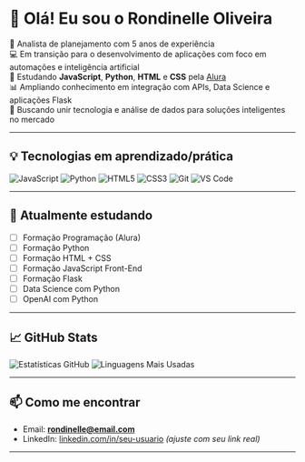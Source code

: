 # 👋 Olá! Eu sou o Rondinelle Oliveira

🎯 Analista de planejamento com 5 anos de experiência  
💻 Em transição para o desenvolvimento de aplicações com foco em automações e inteligência artificial  
🚀 Estudando **JavaScript**, **Python**, **HTML** e **CSS** pela [Alura](https://www.alura.com.br)  
📊 Ampliando conhecimento em integração com APIs, Data Science e aplicações Flask  
🔎 Buscando unir tecnologia e análise de dados para soluções inteligentes no mercado

---

## 💡 Tecnologias em aprendizado/prática

![JavaScript](https://img.shields.io/badge/-JavaScript-F7DF1E?style=for-the-badge&logo=javascript&logoColor=black)
![Python](https://img.shields.io/badge/-Python-3776AB?style=for-the-badge&logo=python&logoColor=white)
![HTML5](https://img.shields.io/badge/-HTML5-E34F26?style=for-the-badge&logo=html5&logoColor=white)
![CSS3](https://img.shields.io/badge/-CSS3-1572B6?style=for-the-badge&logo=css3)
![Git](https://img.shields.io/badge/-Git-F05032?style=for-the-badge&logo=git&logoColor=white)
![VS Code](https://img.shields.io/badge/-VS%20Code-007ACC?style=for-the-badge&logo=visual-studio-code&logoColor=white)

---

## 📘 Atualmente estudando

- [ ] Formação Programação (Alura)
- [ ] Formação Python
- [ ] Formação HTML + CSS
- [ ] Formação JavaScript Front-End
- [ ] Formação Flask
- [ ] Data Science com Python
- [ ] OpenAI com Python

---

## 📈 GitHub Stats

![Estatísticas GitHub](https://github-readme-stats.vercel.app/api?username=rondinelleoliveira&show_icons=true&theme=tokyonight)
![Linguagens Mais Usadas](https://github-readme-stats.vercel.app/api/top-langs/?username=rondinelleoliveira&layout=compact&theme=tokyonight)

---

## 📫 Como me encontrar

- Email: **rondinelle@email.com**  
- LinkedIn: [linkedin.com/in/seu-usuario](https://linkedin.com/in/seu-usuario) _(ajuste com seu link real)_

---
